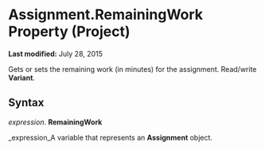 
# Assignment.RemainingWork Property (Project)

 **Last modified:** July 28, 2015

Gets or sets the remaining work (in minutes) for the assignment. Read/write  **Variant**.

## Syntax

 _expression_. **RemainingWork**

 _expression_A variable that represents an  **Assignment** object.

